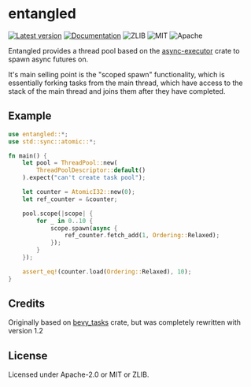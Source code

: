# entangled
[![Latest version](https://img.shields.io/crates/v/entangled.svg)](https://crates.io/crates/entangled)
[![Documentation](https://docs.rs/entangled/badge.svg)](https://docs.rs/entangled)
![ZLIB](https://img.shields.io/badge/license-zlib-blue.svg)
![MIT](https://img.shields.io/badge/license-MIT-blue.svg)
![Apache](https://img.shields.io/badge/license-Apache-blue.svg)

Entangled provides a thread pool based on
the [async-executor](https://crates.io/crates/async-executor) crate to spawn async futures on.

It's main selling point is the "scoped spawn" functionality, which is essentially forking tasks from
the main thread, which have access to the stack of the main thread and joins them after they have
completed.

## Example

```rust
use entangled::*;
use std::sync::atomic::*;

fn main() {
    let pool = ThreadPool::new(
        ThreadPoolDescriptor::default()
    ).expect("can't create task pool");

    let counter = AtomicI32::new(0);
    let ref_counter = &counter;

    pool.scope(|scope| {
        for _ in 0..10 {
            scope.spawn(async {
                ref_counter.fetch_add(1, Ordering::Relaxed);
            });
        }
    });

    assert_eq!(counter.load(Ordering::Relaxed), 10);
}
```

## Credits

Originally based on [bevy_tasks](https://crates.io/crates/bevy_tasks) crate, but was completely
rewritten with version 1.2

## License

Licensed under Apache-2.0 or MIT or ZLIB.
